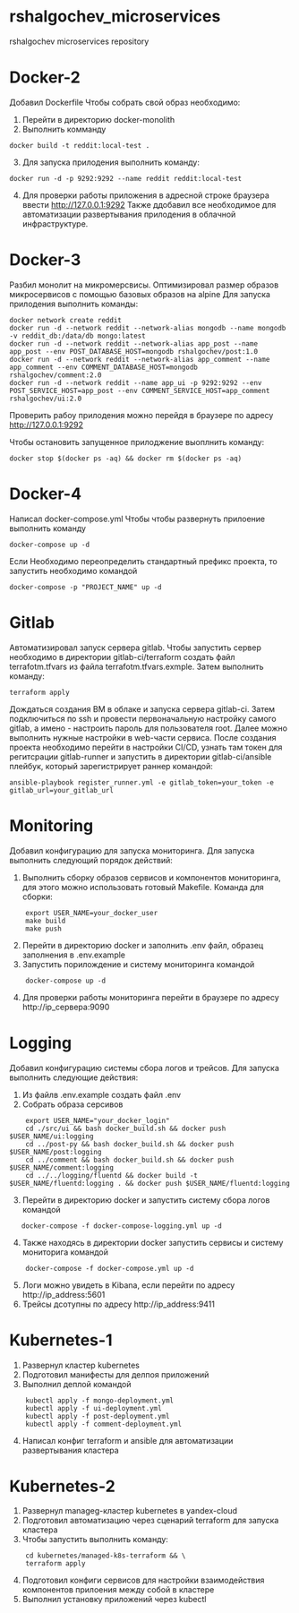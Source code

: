 # rshalgochev_microservices
rshalgochev microservices repository
# Docker-2
Добавил Dockerfile
Чтобы собрать свой образ необходимо:
1. Перейти в директорию docker-monolith
2. Выполнить комманду
```shell
docker build -t reddit:local-test .
```
3. Для запуска прилодения выполнить команду:
```shell
docker run -d -p 9292:9292 --name reddit reddit:local-test
```
4. Для проверки работы приложения в адресной строке браузера ввести
http://127.0.0.1:9292
Также ддобавил все необходимое для автоматизации развертывания прилодения в облачной инфраструктуре.

# Docker-3
Разбил монолит на микромерсвисы.
Оптимизировал размер образов микросервисов с помощью базовых образов на alpine
Для запуска прилодения выполнить команды:
```shell
docker network create reddit
docker run -d --network reddit --network-alias mongodb --name mongodb -v reddit_db:/data/db mongo:latest
docker run -d --network reddit --network-alias app_post --name app_post --env POST_DATABASE_HOST=mongodb rshalgochev/post:1.0
docker run -d --network reddit --network-alias app_comment --name app_comment --env COMMENT_DATABASE_HOST=mongodb rshalgochev/comment:2.0
docker run -d --network reddit --name app_ui -p 9292:9292 --env POST_SERVICE_HOST=app_post --env COMMENT_SERVICE_HOST=app_comment rshalgochev/ui:2.0
```
Проверить рабоу прилодения можно перейдя в браузере по адресу http://127.0.0.1:9292

Чтобы остановить запущенное прилоджение выоплнить команду:
```shell
docker stop $(docker ps -aq) && docker rm $(docker ps -aq)
```
# Docker-4
Написал docker-compose.yml
Чтобы чтобы развернуть прилоение выполнить команду
```shell
docker-compose up -d
```
Если Необходимо переопределить стандартный префикс проекта, то запустить необходимо командой
```shell
docker-compose -p "PROJECT_NAME" up -d
```
# Gitlab
Автоматизировал запуск сервера gitlab.
Чтобы запустить сервер необходимо в директории gitlab-ci/terraform создать файл terrafotm.tfvars из файла
terrafotm.tfvars.exmple. Затем выполнить команду:
```shell
terraform apply
```
Дождаться создания ВМ в облаке и запуска сервера gitlab-ci. Затем подключиться по ssh и провести первоначальную настройку
самого gitlab, а имено - настроить пароль для пользователя root.
Далее можно выполнить нужные настройки в web-части сервиса.
После создания проекта необходимо перейти в настройки CI/CD, узнать там токен для регитсрации gitlab-runner и запустить
в директории gitlab-ci/ansible плейбук, который зарегистрирует раннер командой:
```shell
ansible-playbook register_runner.yml -e gitlab_token=your_token -e gitlab_url=your_gitlab_url
```
# Monitoring
Добавил конфигурацию для запуска мониторинга.
Для запуска выполнить следующий порядок действий:
1. Выполнить сборку образов сервисов и компонентов мониторинга, для этого можно использовать готовый Makefile. Команда для сборки:
```shell
    export USER_NAME=your_docker_user
    make build
    make push
```
2. Перейти в директорию docker и заполнить .env файл, образец заполнения в .env.example
3. Запустить порилождение и систему мониторинга командой
```shell
    docker-compose up -d
```
4. Для проверки работы мониторинга перейти в браузере по адресу http://ip_сервера:9090

# Logging
Добавил конфигурацию системы сбора логов и трейсов.
Для запуска выполнить следующие действия:
1. Из файлв .env.example создать файл .env
2. Собрать образа серсивов
```shell
    export USER_NAME="your_docker_login"
    cd ./src/ui && bash docker_build.sh && docker push $USER_NAME/ui:logging
    cd ../post-py && bash docker_build.sh && docker push $USER_NAME/post:logging
    cd ../comment && bash docker_build.sh && docker push $USER_NAME/comment:logging
    cd ../../logging/fluentd && docker build -t $USER_NAME/fluentd:logging . && docker push $USER_NAME/fluentd:logging
```
3. Перейти в директорию docker и запустить систему сбора логов командой
```shell
   docker-compose -f docker-compose-logging.yml up -d
```
4. Также находясь в директории docker запустить сервисы и систему мониторига командой
```shell
    docker-compose -f docker-compose.yml up -d
```
5. Логи можно увидеть в Kibana, если перейти по адресу http://ip_address:5601
6. Трейсы дсотупны по адресу http://ip_address:9411
# Kubernetes-1
1. Развернул кластер kubernetes
2. Подготовил манифесты для делпоя приложений
3. Выполнил деплой командой
```shell
    kubectl apply -f mongo-deployment.yml
    kubectl apply -f ui-deployment.yml
    kubectl apply -f post-deployment.yml
    kubectl apply -f comment-deployment.yml
```
4. Написал конфиг terraform и ansible для автоматизации развертывания кластера
# Kubernetes-2
1. Развернул manageg-кластер kubernetes в yandex-cloud
2. Подготовил автоматизацию через сценарий terraform для запуска кластера
3. Чтобы запустить выполнить команду:
```shell
    cd kubernetes/managed-k8s-terraform && \
    terraform apply
```
4. Подготовил конфиги сервисов для настройки взаимодействия компонентов прилоения между собой в кластере
5. Выполнил установку приложений через kubectl
